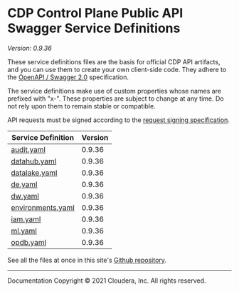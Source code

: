 # CDP Control Plane Public API Swagger Service Definitions

*Version: 0.9.36*

These service definitions files are the basis for official CDP API artifacts,
and you can use them to create your own client-side code. They adhere to the
[OpenAPI / Swagger 2.0](https://swagger.io/specification/v2/) specification.

The service definitions make use of custom properties whose names are prefixed
with "x-". These properties are subject to change at any time. Do not rely upon
them to remain stable or compatible.

API requests must be signed according to the
[request signing specification](request_signing.md).

| Service Definition | Version |
| --- | --- |
| [audit.yaml](./audit.yaml) | 0.9.36 |
| [datahub.yaml](./datahub.yaml) | 0.9.36 |
| [datalake.yaml](./datalake.yaml) | 0.9.36 |
| [de.yaml](./de.yaml) | 0.9.36 |
| [dw.yaml](./dw.yaml) | 0.9.36 |
| [environments.yaml](./environments.yaml) | 0.9.36 |
| [iam.yaml](./iam.yaml) | 0.9.36 |
| [ml.yaml](./ml.yaml) | 0.9.36 |
| [opdb.yaml](./opdb.yaml) | 0.9.36 |

See all the files at once in this site's
[Github repository](https://github.com/cloudera/cdp-dev-docs/tree/master/api-docs/swagger).

----

Documentation Copyright © 2021 Cloudera, Inc. All rights reserved.

